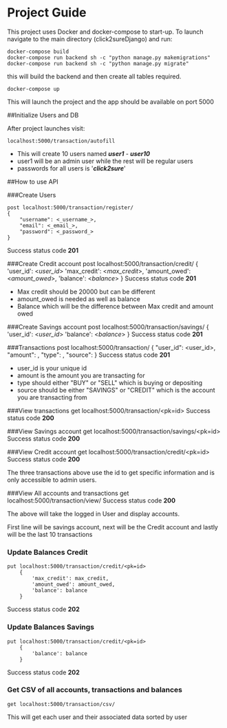 # Project Guide

This project uses Docker and docker-compose to start-up. To launch navigate to the main directory (click2sureDjango) and run:

    docker-compose build
    docker-compose run backend sh -c "python manage.py makemigrations"
    docker-compose run backend sh -c "python manage.py migrate"

this will build the backend and then create all tables required. 

    docker-compose up
This will launch the project and the app should be available on port 5000

##Initialize Users and DB

After project launches visit:

    localhost:5000/transaction/autofill

* This will create 10 users named **_user1_** - **_user10_** 
* user1 will be an admin user while the rest will be regular users
* passwords for all users is '**_click2sure_**'

##How to use API

###Create Users

    post localhost:5000/transaction/register/
    {
        "username": <_username_>,
        "email": <_email_>,
        "password": <_password_>
    }
Success status code **201**

###Create Credit account
    post localhost:5000/transaction/credit/
        {
            'user_id': <_user_id_>
            'max_credit': <_max_credit_>,
            'amount_owed': <_amount_owed_>,
            'balance': <_balance_>
        }
Success status code **201**

* Max credit should be 20000 but can be different
* amount_owed is needed as well as balance
* Balance which will be the difference between Max credit and amount owed

###Create Savings account
    post localhost:5000/transaction/savings/
        {
            'user_id': <_user_id_>
            'balance': <_balance_>
        }
Success status code **201**

###Transactions
    post localhost:5000/transaction/
    {
        "user_id": <user_id>,
        "amount": <int>,
        "type": <type>,
        "source": <source>
    }
Success status code **201**

* user_id is your unique id
* amount is the amount you are transacting for
* type should either "BUY" or "SELL" which is buying or depositing
* source should be either "SAVINGS" or "CREDIT" which is the account you are transacting from

###View transactions
    get localhost:5000/transaction/<pk=id>
Success status code **200**

###View Savings account
    get localhost:5000/transaction/savings/<pk=id>
Success status code **200**

###View Credit account
    get localhost:5000/transaction/credit/<pk=id>
Success status code **200**

The three transactions above use the id to get specific information and is only accessible
to admin users.

###View All accounts and transactions
    get localhost:5000/transaction/view/
Success status code **200**

The above will take the logged in User and display accounts.

First line will be savings account, next will be the Credit account and lastly will be the last 10 transactions

### Update Balances Credit

    put localhost:5000/transaction/credit/<pk=id>
        {
            'max_credit': max_credit,
            'amount_owed': amount_owed,
            'balance': balance
        }
Success status code **202**
### Update Balances Savings

    put localhost:5000/transaction/credit/<pk=id>
        {
            'balance': balance
        }
Success status code **202**
### Get CSV of all accounts, transactions and balances
    get localhost:5000/transaction/csv/

This will get each user and their associated data sorted by user


    